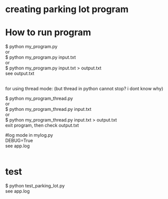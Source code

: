 # creating parking lot program

# How to run program

$ python my_program.py <br />
or <br />
$ python my_program.py input.txt <br />
or <br />
$ python my_program.py input.txt > output.txt <br />
see output.txt <br />
<br />

for using thread mode: (but thread in python cannot stop? i dont know why)<br />

$ python my_program_thread.py <br />
or <br />
$ python my_program_thread.py input.txt <br />
or <br />
$ python my_program_thread.py input.txt > output.txt <br />
exit program, then check output.txt <br />

#log mode
in mylog.py <br />
DEBUG=True<br />
see app.log<br /><br />

# test
$ python test_parking_lot.py<br />
see app.log<br />
